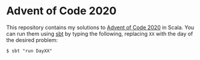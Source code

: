 # Advent of Code 2020

This repository contains my solutions to [Advent of Code 2020][advent-of-code-2020] in Scala. You can run them using
[sbt][sbt] by typing the following, replacing `XX` with the day of the desired problem:

```
$ sbt "run DayXX"
```

[advent-of-code-2020]: https://adventofcode.com/2020
[sbt]: https://www.scala-sbt.org/
